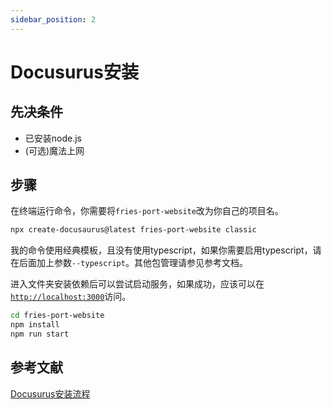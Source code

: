 ```yaml
---
sidebar_position: 2
---
```


# Docusurus安装

## 先决条件
- 已安装node.js
- (可选)魔法上网

## 步骤
在终端运行命令，你需要将`fries-port-website`改为你自己的项目名。
```bash
npx create-docusaurus@latest fries-port-website classic
```
我的命令使用经典模板，且没有使用typescript，如果你需要启用typescript，请在后面加上参数`--typescript`。其他包管理请参见参考文档。

进入文件夹安装依赖后可以尝试启动服务，如果成功，应该可以在[`http://localhost:3000`](http://localhost:3000)访问。
```bash
cd fries-port-website
npm install
npm run start
```

## 参考文献
[Docusurus安装流程](https://docusaurus.io/zh-CN/docs/installation)